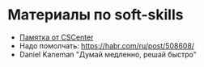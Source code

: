 # Материалы по soft-skills

- [Памятка от CSCenter](https://www.notion.so/compscicenter/b6dddf00bc7d497298179a3bdbdda375)
- Надо помолчать: https://habr.com/ru/post/508608/
- Daniel Kaneman "Думай медленно, решай быстро"
